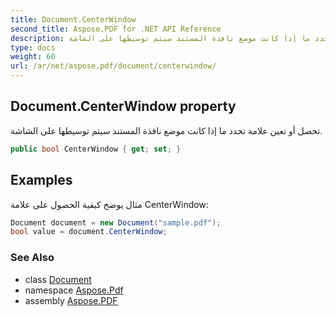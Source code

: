 ```yaml
---
title: Document.CenterWindow
second_title: Aspose.PDF for .NET API Reference
description: خاصية المستند. تحصل أو تعين علامة تحدد ما إذا كانت موضع نافذة المستند سيتم توسيطها على الشاشة
type: docs
weight: 60
url: /ar/net/aspose.pdf/document/centerwindow/
---
```

## Document.CenterWindow property

تحصل أو تعين علامة تحدد ما إذا كانت موضع نافذة المستند سيتم توسيطها على الشاشة.

```csharp
public bool CenterWindow { get; set; }
```

## Examples

مثال يوضح كيفية الحصول على علامة CenterWindow:

```csharp
Document document = new Document("sample.pdf");
bool value = document.CenterWindow;
```

### See Also

* class [Document](../)
* namespace [Aspose.Pdf](../../../aspose.pdf/)
* assembly [Aspose.PDF](../../../)